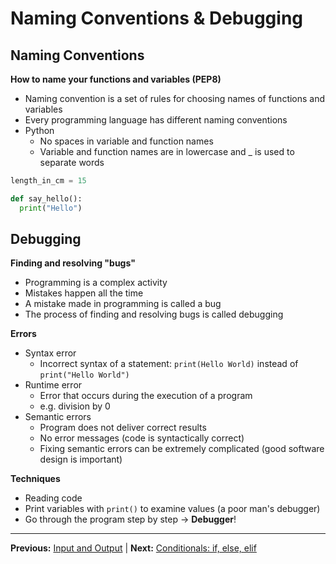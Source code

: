 # Naming Conventions & Debugging

## Naming Conventions

**How to name your functions and variables (PEP8)**

- Naming convention is a set of rules for choosing names of functions and variables
- Every programming language has different naming conventions
- Python
  - No spaces in variable and function names
  - Variable and function names are in lowercase and _ is used to separate words

```python
length_in_cm = 15

def say_hello():
  print("Hello")
```

## Debugging

**Finding and resolving "bugs"**

- Programming is a complex activity
- Mistakes happen all the time
- A mistake made in programming is called a bug
- The process of finding and resolving bugs is called debugging

**Errors**

- Syntax error
  - Incorrect syntax of a statement: `print(Hello World)` instead of `print("Hello World")`
- Runtime error
  - Error that occurs during the execution of a program
  - e.g. division by 0
- Semantic errors
  - Program does not deliver correct results
  - No error messages (code is syntactically correct)
  - Fixing semantic errors can be extremely complicated (good software design is important)

**Techniques**

- Reading code
- Print variables with `print()` to examine values (a poor man's debugger)
- Go through the program step by step -> **Debugger**!

______________________________________________________________________

**Previous:** [Input and Output](03_02_input_and_output.md) | **Next:** [Conditionals: if, else, elif](03_04_conditionals_if_else_elif.md)
